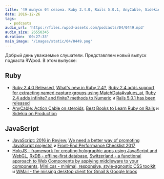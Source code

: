 ```yaml
---
title: '49 выпуск 04 сезона. Ruby 2.4.0, Rails 5.0.1, AnyCable, Sidekiq on Production, JavaScript: 2016 in Review, HoloJS и прочее'
date: 2016-12-26
tags:
  - podcasts
audio_url: 'https://files.rwpod-assets.com/podcasts/04/0449.mp3'
audio_size: 26550345
duration: '00:27:33'
main_image: '/images/static/04/0449.png'
---
```


Добрый день уважаемые слушатели. Представляем новый выпуск подкаста RWpod. В этом выпуске:

## Ruby

- [Ruby 2.4.0 Released](https://www.ruby-lang.org/en/news/2016/12/25/ruby-2-4-0-released/), [What's new in Ruby 2.4?](http://nithinbekal.com/posts/ruby-2-4-features/), [Ruby 2.4 adds support for extracting named capture groups using MatchData#values_at](http://blog.bigbinary.com/2016/12/21/ruby-2.4-adds-matchdata-values-at-for-extracting-named-and-positional-capture-groups.html), [Ruby 2.4 adds infinite? and finite? methods to Numeric](http://blog.bigbinary.com/2016/12/19/ruby-2-4-adds-infinite-method-to-numeric.html) и [Rails 5.0.1 has been released](http://weblog.rubyonrails.org/2016/12/21/Rails-5-0-1-has-been-released/)
- [AnyCable: Action Cable on steroids](https://evilmartians.com/chronicles/anycable-actioncable-on-steroids), [Best Books to Learn Ruby on Rails](https://prograils.com/posts/ruby-rails-books-learn-beginners) и [Sidekiq on Production](https://www.driftingruby.com/episodes/sidekiq-on-production)

## JavaScript

- [JavaScript: 2016 in Review](https://www.sitepoint.com/javascript-2016-in-review/), [We need a better way of promoting JavaScript projects!](https://medium.com/@domagojk/the-js-community-needs-a-model-of-scientific-publishing-97cb2e3f8163) и [Front-End Performance Checklist 2017](https://www.smashingmagazine.com/2016/12/front-end-performance-checklist-2017-pdf-pages/)
- [HoloJS - framework for creating holographic apps using JavaScript and WebGL](https://github.com/Microsoft/HoloJS), [RxDB - offline-first database](https://github.com/pubkey/rxdb), [Switzerland - a functional approach to Web Components by applying middleware to your components](https://github.com/Wildhoney/Switzerland), [Mini.css - minimal, responsive, style-agnostic CSS toolkit](https://chalarangelo.github.io/mini.css/) и [WMail - the missing desktop client for Gmail & Google Inbox](https://thomas101.github.io/wmail/)
